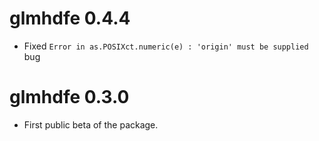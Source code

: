 # glmhdfe 0.4.4

* Fixed `Error in as.POSIXct.numeric(e) : 'origin' must be supplied` bug

# glmhdfe 0.3.0

* First public beta of the package.
